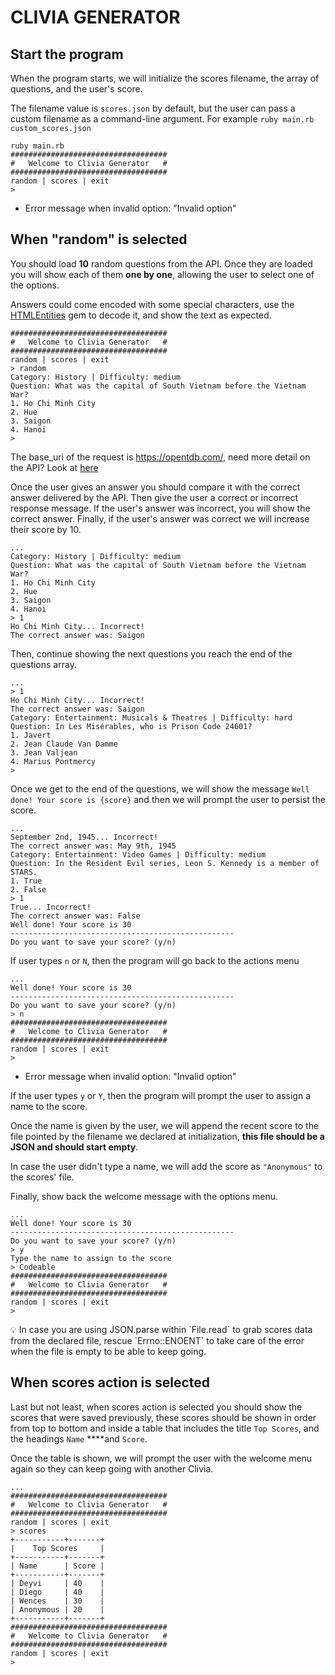 # CLIVIA GENERATOR

## Start the program

When the program starts, we will initialize the scores filename, the array of
questions, and the user's score.

The filename value is `scores.json` by default, but the user can pass a custom
filename as a command-line argument. For example
`ruby main.rb custom_scores.json`

```
ruby main.rb
###################################
#   Welcome to Clivia Generator   #
###################################
random | scores | exit
>
```

- Error message when invalid option: "Invalid option"

## When "random" is selected

You should load **10** random questions from the API. Once they are loaded you
will show each of them **one by one**, allowing the user to select one of the
options.

Answers could come encoded with some special characters, use the
[HTMLEntities](https://www.rubydoc.info/gems/htmlentities/4.3.2/HTMLEntities)
gem to decode it, and show the text as expected.

```
###################################
#   Welcome to Clivia Generator   #
###################################
random | scores | exit
> random
Category: History | Difficulty: medium
Question: What was the capital of South Vietnam before the Vietnam War?
1. Ho Chi Minh City
2. Hue
3. Saigon
4. Hanoi
>
```

The base_uri of the request is https://opentdb.com/, need more detail
on the API? Look at [here](https://opentdb.com/api_config.php)

Once the user gives an answer you should compare it with the correct answer
delivered by the API. Then give the user a correct or incorrect response
message. If the user's answer was incorrect, you will show the correct answer.
Finally, if the user's answer was correct we will increase their score by 10.

```
...
Category: History | Difficulty: medium
Question: What was the capital of South Vietnam before the Vietnam War?
1. Ho Chi Minh City
2. Hue
3. Saigon
4. Hanoi
> 1
Ho Chi Minh City... Incorrect!
The correct answer was: Saigon
```

Then, continue showing the next questions you reach the end of the questions
array.

```
...
> 1
Ho Chi Minh City... Incorrect!
The correct answer was: Saigon
Category: Entertainment: Musicals & Theatres | Difficulty: hard
Question: In Les Misérables, who is Prison Code 24601?
1. Javert
2. Jean Claude Van Damme
3. Jean Valjean
4. Marius Pontmercy
>
```

Once we get to the end of the questions, we will show the message
`Well done! Your score is {score}` and then we will prompt the user to persist
the score.

```
...
September 2nd, 1945... Incorrect!
The correct answer was: May 9th, 1945
Category: Entertainment: Video Games | Difficulty: medium
Question: In the Resident Evil series, Leon S. Kennedy is a member of STARS.
1. True
2. False
> 1
True... Incorrect!
The correct answer was: False
Well done! Your score is 30
--------------------------------------------------
Do you want to save your score? (y/n)
```

If user types `n` or `N`, then the program will go back to the actions menu

```
...
Well done! Your score is 30
--------------------------------------------------
Do you want to save your score? (y/n)
> n
###################################
#   Welcome to Clivia Generator   #
###################################
random | scores | exit
>
```

- Error message when invalid option: "Invalid option"

If the user types `y` or `Y`, then the program will prompt the user to assign a
name to the score.

Once the name is given by the user, we will append the recent score to the file
pointed by the filename we declared at initialization, **this file should be a
JSON and should start empty**.

In case the user didn't type a name, we will add the score as `"Anonymous"` to
the scores' file.

Finally, show back the welcome message with the options menu.

```
...
Well done! Your score is 30
--------------------------------------------------
Do you want to save your score? (y/n)
> y
Type the name to assign to the score
> Codeable
###################################
#   Welcome to Clivia Generator   #
###################################
random | scores | exit
>
```

<aside> 💡 In case you are using JSON.parse within `File.read` to grab scores
data from the declared file, rescue `Errno::ENOENT` to take care of the error
when the file is empty to be able to keep going. </aside>

## When scores action is selected

Last but not least, when scores action is selected you should show the scores
that were saved previously, these scores should be shown in order from top to
bottom and inside a table that includes the title `Top Scores`, and the headings
`Name` \*\*\*\*and `Score`.

Once the table is shown, we will prompt the user with the welcome menu again so
they can keep going with another Clivia.

```
...
###################################
#   Welcome to Clivia Generator   #
###################################
random | scores | exit
> scores
+-----------+-------+
|    Top Scores     |
+-----------+-------+
| Name      | Score |
+-----------+-------+
| Deyvi     | 40    |
| Diego     | 40    |
| Wences    | 30    |
| Anonymous | 20    |
+-----------+-------+
###################################
#   Welcome to Clivia Generator   #
###################################
random | scores | exit
>
```
